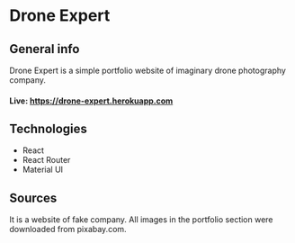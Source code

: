 # Drone Expert

## General info
Drone Expert is a simple portfolio website of imaginary drone photography company.

#### Live: https://drone-expert.herokuapp.com

## Technologies
* React
* React Router
* Material UI

## Sources
It is a website of fake company. All images in the portfolio section were downloaded from pixabay.com.
